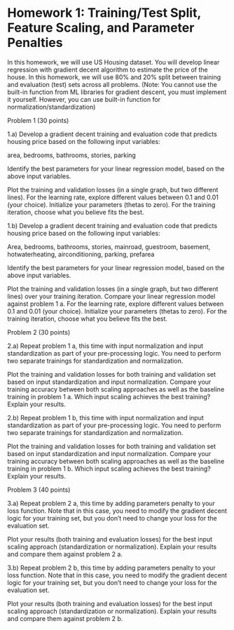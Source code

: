 # Homework 1: Training/Test Split, Feature Scaling, and Parameter Penalties
In this homework, we will use US Housing dataset. You will develop linear regression with gradient decent algorithm to estimate the price of the house. In this homework, we will use 80% and 20% split between training and evaluation (test) sets across all problems. (Note: You cannot use the built-in function from ML libraries for gradient descent, you must implement it yourself. However, you can use built-in function for normalization/standardization)

 

Problem 1 (30 points)

1.a) Develop a gradient decent training and evaluation code that predicts housing price based on the following input variables:

area, bedrooms, bathrooms, stories, parking

Identify the best parameters for your linear regression model, based on the above input variables. 

Plot the training and validation losses (in a single graph, but two different lines). For the learning rate, explore different values between 0.1 and 0.01 (your choice). Initialize your parameters (thetas to zero). For the training iteration, choose what you believe fits the best. 

 

1.b) Develop a gradient decent training and evaluation code that predicts housing price based on the following input variables:

Area, bedrooms, bathrooms, stories, mainroad, guestroom, basement, hotwaterheating, airconditioning, parking, prefarea

Identify the best parameters for your linear regression model, based on the above input variables. 

Plot the training and validation losses (in a single graph, but two different lines) over your training iteration. Compare your linear regression model against problem 1 a. For the learning rate, explore different values between 0.1 and 0.01 (your choice). Initialize your parameters (thetas to zero). For the training iteration, choose what you believe fits the best. 

 

Problem 2 (30 points)

2.a) Repeat problem 1 a, this time with input normalization and input standardization as part of your pre-processing logic. You need to perform two separate trainings for standardization and normalization. 

Plot the training and validation losses for both training and validation set based on input standardization and input normalization. Compare your training accuracy between both scaling approaches as well as the baseline training in problem 1 a. Which input scaling achieves the best training? Explain your results.

 

2.b) Repeat problem 1 b, this time with input normalization and input standardization as part of your pre-processing logic. You need to perform two separate trainings for standardization and normalization. 

Plot the training and validation losses for both training and validation set based on input standardization and input normalization. Compare your training accuracy between both scaling approaches as well as the baseline training in problem 1 b. Which input scaling achieves the best training? Explain your results.

 

Problem 3 (40 points)

3.a) Repeat problem 2 a, this time by adding parameters penalty to your loss function. Note that in this case, you need to modify the gradient decent logic for your training set, but you don’t need to change your loss for the evaluation set.  

Plot your results (both training and evaluation losses) for the best input scaling approach (standardization or normalization). Explain your results and compare them against problem 2 a. 

3.b) Repeat problem 2 b, this time by adding parameters penalty to your loss function. Note that in this case, you need to modify the gradient decent logic for your training set, but you don’t need to change your loss for the evaluation set.  

Plot your results (both training and evaluation losses) for the best input scaling approach (standardization or normalization). Explain your results and compare them against problem 2 b.
